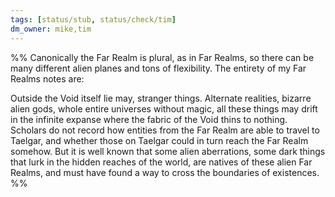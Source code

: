 ```yaml
---
tags: [status/stub, status/check/tim]
dm_owner: mike,tim
---
```


%%
Canonically the Far Realm is plural, as in Far Realms, so there can be many different alien planes and tons of flexibility. The entirety of my Far Realms notes are: 

  
Outside the Void itself lie may, stranger things. Alternate realities, bizarre alien gods, whole entire universes without magic, all these things may drift in the infinite expanse where the fabric of the Void thins to nothing. Scholars do not record how entities from the Far Realm are able to travel to Taelgar, and whether those on Taelgar could in turn reach the Far Realm somehow. But it is well known that some alien aberrations, some dark things that lurk in the hidden reaches of the world, are natives of these alien Far Realms, and must have found a way to cross the boundaries of existences.
%%
